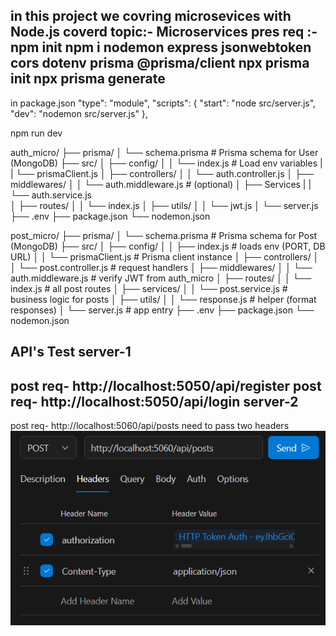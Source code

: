 in this project we covring microsevices with Node.js 
coverd topic:- Microservices
pres req :- 
npm init
npm i nodemon express jsonwebtoken cors dotenv prisma @prisma/client
npx prisma init
npx prisma generate
---------------------
in package.json 
  "type": "module",
  "scripts": {
    "start": "node src/server.js",
    "dev": "nodemon src/server.js"
  },

  npm run dev



auth_micro/
 ├── prisma/
 │    └── schema.prisma        # Prisma schema for User (MongoDB)
 ├── src/
 │    ├── config/
 │    │    └── index.js        # Load env variables
 |    |    └── prismaClient.js
 │    ├── controllers/
 │    │    └── auth.controller.js
 │    ├── middlewares/
 │    │    └── auth.middleware.js  # (optional)
 │    ├── Services 
 |    |    └── auth.service.js           
 │    ├── routes/
 │    │    └── index.js
 │    ├── utils/
 │    │    └── jwt.js
 │    └── server.js
 ├── .env
 ├── package.json
 └── nodemon.json

post_micro/
 ├── prisma/
 │    └── schema.prisma              # Prisma schema for Post (MongoDB)
 ├── src/
 │    ├── config/
 │    │    ├── index.js              # loads env (PORT, DB URL)
 │    │    └── prismaClient.js       # Prisma client instance
 │    ├── controllers/
 │    │    └── post.controller.js    # request handlers
 │    ├── middlewares/
 │    │    └── auth.middleware.js    # verify JWT from auth_micro
 │    ├── routes/
 │    │    └── index.js              # all post routes
 │    ├── services/
 │    │    └── post.service.js       # business logic for posts
 │    ├── utils/
 │    │    └── response.js           # helper (format responses)
 │    └── server.js                  # app entry
 ├── .env
 ├── package.json
 └── nodemon.json


API's Test
server-1
--------
post req- http://localhost:5050/api/register
post req- http://localhost:5050/api/login
server-2
--------
post req- http://localhost:5060/api/posts
need to pass two headers
![headers](image.png)